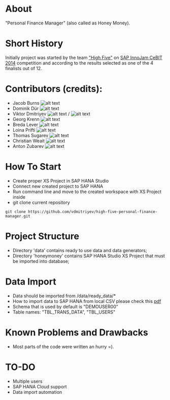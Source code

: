 About
=====
"Personal Finance Manager" (also called as Honey Money).

Short History
=============
Initially project was started by the team ["High Five"](http://wiki.scn.sap.com/wiki/display/events/Team+05+-+The+New+Bank+1) on [SAP InnoJam CeBIT 2014](http://wiki.scn.sap.com/wiki/display/events/SAP+InnoJam+CeBIT+2014) competition and according to the results selected as one of the 4 finalists out of 12.

Contributors (credits):
======================
* Jacob Burns ![alt text](https://raw.github.com/vdmitriyev/high-five-personal-finance-manager/readme-flags/misc/country-flags/gb.png "Great Britain")
* Dominik Dür ![alt text](https://raw.github.com/vdmitriyev/high-five-personal-finance-manager/readme-flags/misc/country-flags/li.png "Liechtenstein")
* Viktor Dmitriyev ![alt text](https://raw.github.com/vdmitriyev/high-five-personal-finance-manager/readme-flags/misc/country-flags/kz.png "Kazakhstan") / ![alt text](https://raw.github.com/vdmitriyev/high-five-personal-finance-manager/readme-flags/misc/country-flags/de.png "Germany")
* Georg Krenn ![alt text](https://raw.github.com/vdmitriyev/high-five-personal-finance-manager/readme-flags/misc/country-flags/at.png "Kazakhstan")
* Breda Lever ![alt text](https://raw.github.com/vdmitriyev/high-five-personal-finance-manager/readme-flags/misc/country-flags/si.png "Slovenia")
* Loina Prifti ![alt text](https://raw.github.com/vdmitriyev/high-five-personal-finance-manager/readme-flags/misc/country-flags/de.png "Germany")
* Thomas Sugarev ![alt text](https://raw.github.com/vdmitriyev/high-five-personal-finance-manager/readme-flags/misc/country-flags/gb.png "Great Britain")
* Christian Weait ![alt text](https://raw.github.com/vdmitriyev/high-five-personal-finance-manager/readme-flags/misc/country-flags/dk.png "Denmark")
* Anton Zubarev ![alt text](https://raw.github.com/vdmitriyev/high-five-personal-finance-manager/readme-flags/misc/country-flags/ru.png "Russia")

How To Start
============
* Create proper XS Project in SAP HANA Studio
* Connect new created project to SAP HANA
* Run command line and move to the created workspace with XS Project inside
* git clone current repository
```
git clone https://github.com/vdmitriyev/high-five-personal-finance-manager.git
```

Project Structure
=================
* Directory 'data' contains ready to use data and data generators;
* Directory 'honeymoney' contains SAP HANA Studio XS Project that must be imported into database;

Data Import
===========
* Data should be imported from /data/ready_data/*
* How to import data to SAP HANA from local CSV please check this [pdf](https://github.com/vdmitriyev/saphana-demos-bi2course-vlba/blob/master/demo-import-csv-data/import-csv-data.pdf)
* Schema that is used by default is "DEMOUSER00"
* Table names: "TBL_TRANS_DATA", "TBL_USERS"

Known Problems and Drawbacks
============================
* Most parts of the code were written an hurry =).

TO-DO
============================
* Multiple users
* SAP HANA Cloud support
* Data import automation

